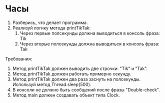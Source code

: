 # Часы
1. Разберись, что делает программа.
2. Реализуй логику метода printTikTak:
    1. Через первые полсекунды должна выводиться в консоль фраза: Tik
    2. Через вторые полсекунды должна выводиться в консоль фраза: Tak

Требования:
1. Метод printTikTak должен выводить две строчки: "Tik" и "Tak".
2. Метод printTikTak должен работать примерно секунду.
3. Метод printTikTak должен два раза заснуть на полсекунды. Используй метод Thread.sleep(500).
4. В консоли не должно быть сообщений после фразы "Double-check".
5. Метод main должен создавать объект типа Clock.